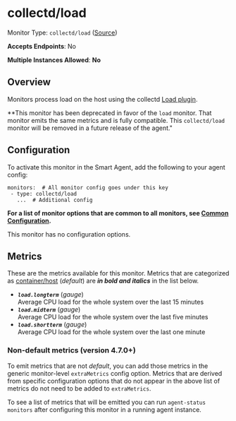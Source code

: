 <!--- GENERATED BY gomplate from scripts/docs/templates/monitor-page.md.tmpl --->

# collectd/load

Monitor Type: `collectd/load` ([Source](https://github.com/signalfx/signalfx-agent/tree/main/pkg/monitors/collectd/load))

**Accepts Endpoints**: No

**Multiple Instances Allowed**: **No**

## Overview

Monitors process load on the host using the collectd
[Load plugin](https://collectd.org/wiki/index.php/Plugin:Load).

**This monitor has been deprecated in favor of the `load` monitor. That
monitor emits the same metrics and is fully compatible.  This
`collectd/load` monitor will be removed in a future release of the agent."


## Configuration

To activate this monitor in the Smart Agent, add the following to your
agent config:

```
monitors:  # All monitor config goes under this key
 - type: collectd/load
   ...  # Additional config
```

**For a list of monitor options that are common to all monitors, see [Common
Configuration](../monitor-config.md#common-configuration).**


This monitor has no configuration options.
## Metrics

These are the metrics available for this monitor.
Metrics that are categorized as
[container/host](https://docs.splunk.com/Observability/admin/subscription-usage/monitor-imm-billing-usage.html#about-custom-bundled-and-high-resolution-metrics)
(*default*) are ***in bold and italics*** in the list below.


 - ***`load.longterm`*** (*gauge*)<br>    Average CPU load for the whole system over the last 15 minutes
 - ***`load.midterm`*** (*gauge*)<br>    Average CPU load for the whole system over the last five minutes
 - ***`load.shortterm`*** (*gauge*)<br>    Average CPU load for the whole system over the last one minute

### Non-default metrics (version 4.7.0+)

To emit metrics that are not _default_, you can add those metrics in the
generic monitor-level `extraMetrics` config option.  Metrics that are derived
from specific configuration options that do not appear in the above list of
metrics do not need to be added to `extraMetrics`.

To see a list of metrics that will be emitted you can run `agent-status
monitors` after configuring this monitor in a running agent instance.



